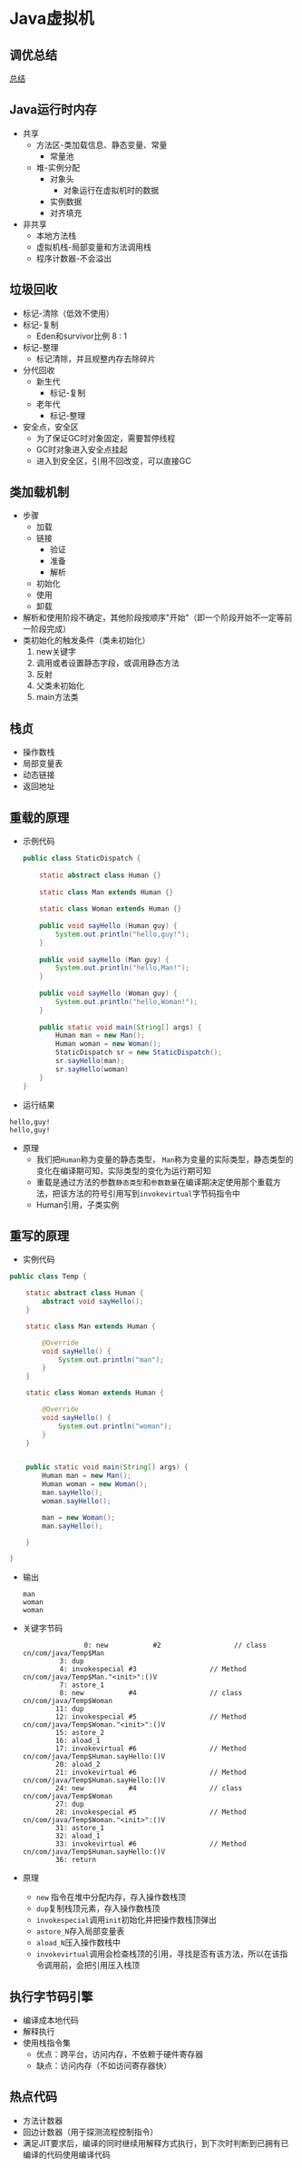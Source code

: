 # Java虚拟机

## 调优总结

[总结](<https://www.jianshu.com/p/a2a6a0995fee>)

## Java运行时内存

- 共享
  - 方法区-类加载信息、静态变量、常量
    - 常量池
  - 堆-实例分配
    - 对象头
      - 对象运行在虚拟机时的数据
    - 实例数据
    - 对齐填充
- 非共享
  - 本地方法栈
  - 虚拟机栈-局部变量和方法调用栈
  - 程序计数器-不会溢出

## 垃圾回收

- 标记-清除（低效不使用）
- 标记-复制
  - Eden和survivor比例 8 : 1
- 标记-整理
  - 标记清除，并且规整内存去除碎片
- 分代回收
  - 新生代
    - 标记-复制
  - 老年代
    - 标记-整理
- 安全点，安全区
  - 为了保证GC时对象固定，需要暂停线程
  - GC时对象进入安全点挂起
  - 进入到安全区，引用不回改变，可以直接GC

## 类加载机制

- 步骤
  - 加载
  - 链接
    - 验证
    - 准备
    - 解析
  - 初始化
  - 使用
  - 卸载
- 解析和使用阶段不确定，其他阶段按顺序"开始"（即一个阶段开始不一定等前一阶段完成）
- 类初始化的触发条件（类未初始化）
  1. new关键字
  2. 调用或者设置静态字段，或调用静态方法
  3. 反射
  4. 父类未初始化
  5. main方法类

## 栈贞

- 操作数栈
- 局部变量表
- 动态链接
- 返回地址

## 重载的原理

- 示例代码

  ```java
  public class StaticDispatch {
      
      static abstract class Human {}
      
      static class Man extends Human {}
      
      static class Woman extends Human {}
      
      public void sayHello (Human guy) {
          System.out.println("hello,guy!");
      }
      
      public void sayHello (Man guy) {
          System.out.println("hello,Man!");
      }
      
      public void sayHello (Woman guy) {
          System.out.println("hello,Woman!");
      }
      
      public static void main(String[] args) {
          Human man = new Man();
          Human woman = new Woman();
          StaticDispatch sr = new StaticDispatch();
          sr.sayHello(man);
          sr.sayHello(woman)
      }
  }
  ```

- 运行结果

```
hello,guy!
hello,guy!
```

- 原理
  - 我们把`Human`称为变量的静态类型， `Man`称为变量的实际类型，静态类型的变化在编译期可知，实际类型的变化为运行期可知
  - 重载是通过方法的参数`静态类型`和`参数数量`在编译期决定使用那个重载方法，把该方法的符号引用写到`invokevirtual`字节码指令中
  - Human引用，子类实例

## 重写的原理

- 实例代码

```java
public class Temp {

    static abstract class Human {
        abstract void sayHello();
    }

    static class Man extends Human {

        @Override
        void sayHello() {
            System.out.println("man");
        }
    }

    static class Woman extends Human {

        @Override
        void sayHello() {
            System.out.println("woman");
        }
    }


    public static void main(String[] args) {
        Human man = new Man();
        Human woman = new Woman();
        man.sayHello();
        woman.sayHello();

        man = new Woman();
        man.sayHello();

    }

}
```

- 输出

  ```
  man
  woman
  woman
  ```

- 关键字节码

  ```
   				 0: new           #2                  // class cn/com/java/Temp$Man
           3: dup
           4: invokespecial #3                  // Method cn/com/java/Temp$Man."<init>":()V
           7: astore_1
           8: new           #4                  // class cn/com/java/Temp$Woman
          11: dup
          12: invokespecial #5                  // Method cn/com/java/Temp$Woman."<init>":()V
          15: astore_2
          16: aload_1
          17: invokevirtual #6                  // Method cn/com/java/Temp$Human.sayHello:()V
          20: aload_2
          21: invokevirtual #6                  // Method cn/com/java/Temp$Human.sayHello:()V
          24: new           #4                  // class cn/com/java/Temp$Woman
          27: dup
          28: invokespecial #5                  // Method cn/com/java/Temp$Woman."<init>":()V
          31: astore_1
          32: aload_1
          33: invokevirtual #6                  // Method cn/com/java/Temp$Human.sayHello:()V
          36: return
  ```

- 原理

  - `new` 指令在堆中分配内存，存入操作数栈顶
  - `dup`复制栈顶元素，存入操作数栈顶
  - `invokespecial`调用`init`初始化并把操作数栈顶弹出
  - `astore_N`存入局部变量表
  - `aload_N`压入操作数栈中
  - `invokevirtual`调用会检查栈顶的引用，寻找是否有该方法，所以在该指令调用前，会把引用压入栈顶

## 执行字节码引擎

- 编译成本地代码
- 解释执行
- 使用栈指令集
  - 优点：跨平台，访问内存，不依赖于硬件寄存器
  - 缺点：访问内存（不如访问寄存器快）

## 热点代码

- 方法计数器
- 回边计数器（用于探测流程控制指令）
- 满足JIT要求后，编译的同时继续用解释方式执行，到下次时判断到已拥有已编译的代码使用编译代码